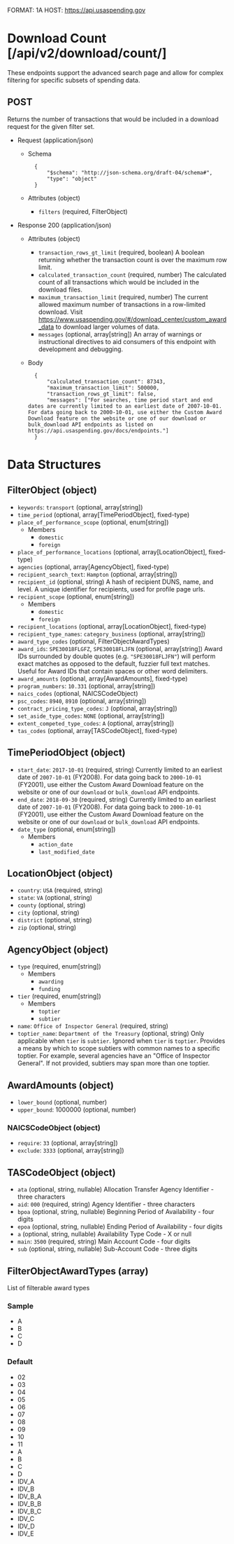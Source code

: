 FORMAT: 1A
HOST: https://api.usaspending.gov

# Download Count [/api/v2/download/count/]

These endpoints support the advanced search page and allow for complex filtering for specific subsets of spending data.

## POST

Returns the number of transactions that would be included in a download request for the given filter set.

+ Request (application/json)
    + Schema

            {
                "$schema": "http://json-schema.org/draft-04/schema#",
                "type": "object"
            }

    + Attributes (object)
        + `filters` (required, FilterObject)

+ Response 200 (application/json)
    + Attributes (object)
        + `transaction_rows_gt_limit` (required, boolean)
            A boolean returning whether the transaction count is over the maximum row limit.
        + `calculated_transaction_count` (required, number)
            The calculated count of all transactions which would be included in the download files.
        + `maximum_transaction_limit` (required, number)
            The current allowed maximum number of transactions in a row-limited download. Visit https://www.usaspending.gov/#/download_center/custom_award_data to download larger volumes of data.
        + `messages` (optional, array[string])
            An array of warnings or instructional directives to aid consumers of this endpoint with development and debugging.
    + Body

            {
                "calculated_transaction_count": 87343,
                "maximum_transaction_limit": 500000,
                "transaction_rows_gt_limit": false,
                "messages": ["For searches, time period start and end dates are currently limited to an earliest date of 2007-10-01.  For data going back to 2000-10-01, use either the Custom Award Download feature on the website or one of our download or bulk_download API endpoints as listed on https://api.usaspending.gov/docs/endpoints."]
            }

# Data Structures

## FilterObject (object)
+ `keywords`: `transport` (optional, array[string])
+ `time_period` (optional, array[TimePeriodObject], fixed-type)
+ `place_of_performance_scope` (optional, enum[string])
    + Members
        + `domestic`
        + `foreign`
+ `place_of_performance_locations` (optional, array[LocationObject], fixed-type)
+ `agencies` (optional, array[AgencyObject], fixed-type)
+ `recipient_search_text`: `Hampton` (optional, array[string])
+ `recipient_id` (optional, string)
    A hash of recipient DUNS, name, and level. A unique identifier for recipients, used for profile page urls.
+ `recipient_scope` (optional, enum[string])
    + Members
        + `domestic`
        + `foreign`
+ `recipient_locations` (optional, array[LocationObject], fixed-type)
+ `recipient_type_names`: `category_business` (optional, array[string])
+ `award_type_codes` (optional, FilterObjectAwardTypes)
+ `award_ids`: `SPE30018FLGFZ`, `SPE30018FLJFN`  (optional, array[string])
    Award IDs surrounded by double quotes (e.g. `"SPE30018FLJFN"`) will perform exact matches as opposed to the default, fuzzier full text matches.  Useful for Award IDs that contain spaces or other word delimiters.
+ `award_amounts` (optional, array[AwardAmounts], fixed-type)
+ `program_numbers`: `10.331` (optional, array[string])
+ `naics_codes` (optional, NAICSCodeObject)
+ `psc_codes`: `8940`, `8910` (optional, array[string])
+ `contract_pricing_type_codes`: `J` (optional, array[string])
+ `set_aside_type_codes`: `NONE` (optional, array[string])
+ `extent_competed_type_codes`: `A` (optional, array[string])
+ `tas_codes` (optional, array[TASCodeObject], fixed-type)

## TimePeriodObject (object)
+ `start_date`: `2017-10-01` (required, string)
    Currently limited to an earliest date of `2007-10-01` (FY2008).  For data going back to `2000-10-01` (FY2001), use either the Custom Award Download
    feature on the website or one of our `download` or `bulk_download` API endpoints.
+ `end_date`: `2018-09-30` (required, string)
    Currently limited to an earliest date of `2007-10-01` (FY2008).  For data going back to `2000-10-01` (FY2001), use either the Custom Award Download
    feature on the website or one of our `download` or `bulk_download` API endpoints.
+ `date_type` (optional, enum[string])
    + Members
        + `action_date`
        + `last_modified_date`

## LocationObject (object)
+ `country`: `USA` (required, string)
+ `state`: `VA` (optional, string)
+ `county` (optional, string)
+ `city` (optional, string)
+ `district` (optional, string)
+ `zip` (optional, string)

## AgencyObject (object)
+ `type` (required, enum[string])
    + Members
        + `awarding`
        + `funding`
+ `tier` (required, enum[string])
    + Members
        + `toptier`
        + `subtier`
+ `name`: `Office of Inspector General` (required, string)
+ `toptier_name`: `Department of the Treasury` (optional, string)
    Only applicable when `tier` is `subtier`.  Ignored when `tier` is `toptier`.  Provides a means by which to scope subtiers with common names to a
    specific toptier.  For example, several agencies have an "Office of Inspector General".  If not provided, subtiers may span more than one toptier.

## AwardAmounts (object)
+ `lower_bound` (optional, number)
+ `upper_bound`: 1000000 (optional, number)

### NAICSCodeObject (object)
+ `require`: `33` (optional, array[string])
+ `exclude`: `3333` (optional, array[string])

## TASCodeObject (object)
+ `ata` (optional, string, nullable)
    Allocation Transfer Agency Identifier - three characters
+ `aid`: `000` (required, string)
    Agency Identifier - three characters
+ `bpoa` (optional, string, nullable)
    Beginning Period of Availability - four digits
+ `epoa` (optional, string, nullable)
    Ending Period of Availability - four digits
+ `a` (optional, string, nullable)
    Availability Type Code - X or null
+ `main`: `3500` (required, string)
    Main Account Code - four digits
+ `sub` (optional, string, nullable)
    Sub-Account Code - three digits

## FilterObjectAwardTypes (array)
List of filterable award types

### Sample
- A
- B
- C
- D

### Default
- 02
- 03
- 04
- 05
- 06
- 07
- 08
- 09
- 10
- 11
- A
- B
- C
- D
- IDV_A
- IDV_B
- IDV_B_A
- IDV_B_B
- IDV_B_C
- IDV_C
- IDV_D
- IDV_E
